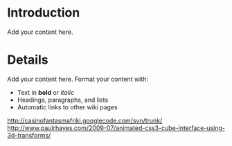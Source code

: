 # Introduction #

Add your content here.


# Details #

Add your content here.  Format your content with:
  * Text in **bold** or _italic_
  * Headings, paragraphs, and lists
  * Automatic links to other wiki pages


http://casinofantasmafriki.googlecode.com/svn/trunk/
http://www.paulrhayes.com/2009-07/animated-css3-cube-interface-using-3d-transforms/